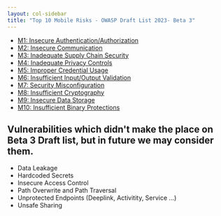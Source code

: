```yaml
---
layout: col-sidebar
title: "Top 10 Mobile Risks - OWASP Draft List 2023- Beta 3"
---
```


- [M1: Insecure Authentication/Authorization](m1-insecure-authentication-authorization.md)
- [M2: Insecure Communication](m2-insecure-communication)
- [M3: Inadequate Supply Chain Security](m3-inadequate-supply-chain-security.md)
- [M4: Inadequate Privacy Controls](m4-inadequate-privacy-controls.md)
- [M5: Improper Credential Usage](m5-improper-credential-usage.md)
- [M6: Insufficient Input/Output Validation](m6-insufficient-io-validation)
- [M7: Security Misconfiguration](m7-security-misconfiguration)
- [M8: Insufficient Cryptography](m8-insufficient-cryptography)
- [M9: Insecure Data Storage](m9-insecure-data-storage)
- [M10: Insufficient Binary Protections](m10-insufficient-binary-protection.md)

## Vulnerabilities which didn't make the place on Beta 3 Draft list, but in future we may consider them.

* Data Leakage
* Hardcoded Secrets
* Insecure Access Control
* Path Overwrite and Path Traversal
* Unprotected Endpoints (Deeplink, Activitity, Service ...)
* Unsafe Sharing

